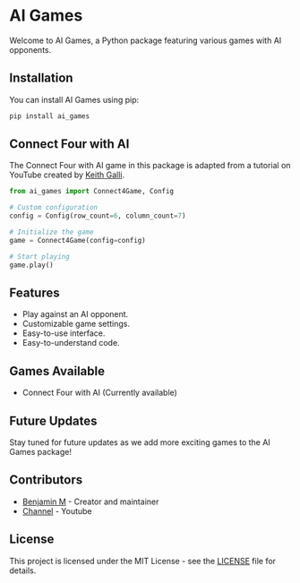# AI Games

Welcome to AI Games, a Python package featuring various games with AI opponents.

## Installation

You can install AI Games using pip:

```bash
pip install ai_games
```

## Connect Four with AI

The Connect Four with AI game in this package is adapted from a tutorial on YouTube created by [Keith Galli](https://www.youtube.com/@KeithGalli). 


```python
from ai_games import Connect4Game, Config

# Custom configuration
config = Config(row_count=6, column_count=7)

# Initialize the game
game = Connect4Game(config=config)

# Start playing
game.play()
```

## Features

- Play against an AI opponent.
- Customizable game settings.
- Easy-to-use interface.
- Easy-to-understand code.


## Games Available

- Connect Four with AI (Currently available)

## Future Updates

Stay tuned for future updates as we add more exciting games to the AI Games package!

## Contributors

- [Benjamin M](https://github.com/bzm10) - Creator and maintainer
- [Channel](https://youtube.com/@codingwithbm) - Youtube

## License

This project is licensed under the MIT License - see the [LICENSE](https://github.com/bzm10/ai_games/blob/main/LICENSE) file for details.
